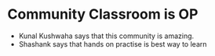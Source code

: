 # Community Classroom is OP

- Kunal Kushwaha says that this community is amazing.
- Shashank says that hands on practise is best way to learn
